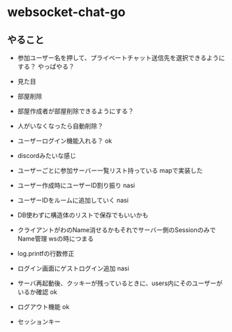 # websocket-chat-go

## やること

- 参加ユーザー名を押して、プライベートチャット送信先を選択できるようにする？ やっぱやる？
- 見た目
- 部屋削除
- 部屋作成者が部屋削除できるようにする？
- 人がいなくなったら自動削除？
- ユーザーログイン機能入れる？ ok
- discordみたいな感じ
- ユーザーごとに参加サーバー一覧リスト持っている mapで実装した
- ユーザー作成時にユーザーID割り振り nasi
- ユーザーIDをルームに追加していく nasi
- DB使わずに構造体のリストで保存でもいいかも

- クライアントがわのName消せるかもそれでサーバー側のSessionのみでName管理 wsの時につまる

- log.printfの行数修正

- ログイン画面にゲストログイン追加 nasi

- サーバ再起動後、クッキーが残っているときに、users内にそのユーザーがいるか確認 ok

- ログアウト機能 ok

- セッションキー
